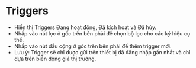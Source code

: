 # **Triggers**

- Hiển thị Triggers Đang hoạt động, Đã kích hoạt và Đã hủy.
- Nhấp vào nút lọc ở góc trên bên phải để chọn bộ lọc cho các ký hiệu cụ thể.
- Nhấp vào nút dấu cộng ở góc trên bên phải để thêm trigger mới.
- Lưu ý: Trigger sẽ chỉ được gửi trên thiết bị đã đăng nhập gần nhất và chỉ dựa trên biến động giá thị trường.